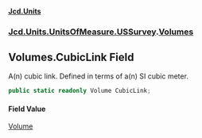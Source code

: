 #### [Jcd.Units](index.md 'index')
### [Jcd.Units.UnitsOfMeasure.USSurvey](Jcd.Units.UnitsOfMeasure.USSurvey.md 'Jcd.Units.UnitsOfMeasure.USSurvey').[Volumes](Jcd.Units.UnitsOfMeasure.USSurvey.Volumes.md 'Jcd.Units.UnitsOfMeasure.USSurvey.Volumes')

## Volumes.CubicLink Field

A(n) cubic link. Defined in terms of a(n) SI cubic meter.

```csharp
public static readonly Volume CubicLink;
```

#### Field Value
[Volume](Jcd.Units.UnitTypes.Volume.md 'Jcd.Units.UnitTypes.Volume')